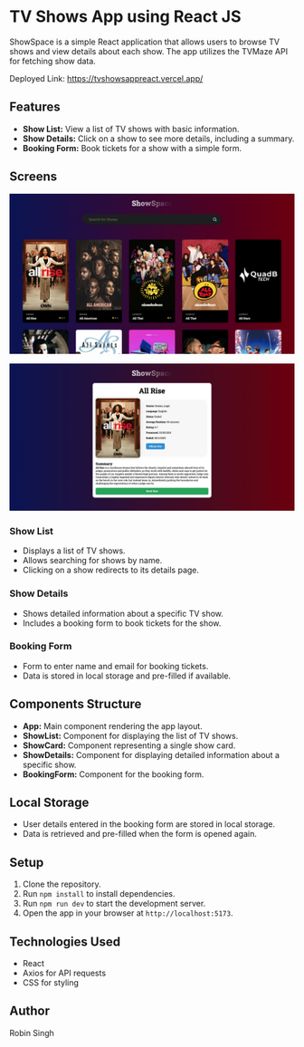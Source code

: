 # TV Shows App using React JS

ShowSpace is a simple React application that allows users to browse TV shows and view details about each show. The app utilizes the TVMaze API for fetching show data.

Deployed Link: https://tvshowsappreact.vercel.app/

## Features

- **Show List:** View a list of TV shows with basic information.
- **Show Details:** Click on a show to see more details, including a summary.
- **Booking Form:** Book tickets for a show with a simple form.

## Screens

![Screen1](public/Screen1.png)

![Screen2](public/Screen2.png)


### Show List

- Displays a list of TV shows.
- Allows searching for shows by name.
- Clicking on a show redirects to its details page.

### Show Details

- Shows detailed information about a specific TV show.
- Includes a booking form to book tickets for the show.

### Booking Form

- Form to enter name and email for booking tickets.
- Data is stored in local storage and pre-filled if available.

## Components Structure

- **App:** Main component rendering the app layout.
- **ShowList:** Component for displaying the list of TV shows.
- **ShowCard:** Component representing a single show card.
- **ShowDetails:** Component for displaying detailed information about a specific show.
- **BookingForm:** Component for the booking form.

## Local Storage

- User details entered in the booking form are stored in local storage.
- Data is retrieved and pre-filled when the form is opened again.

## Setup

1. Clone the repository.
2. Run `npm install` to install dependencies.
3. Run `npm run dev` to start the development server.
4. Open the app in your browser at `http://localhost:5173`.

## Technologies Used

- React
- Axios for API requests
- CSS for styling

## Author

Robin Singh




